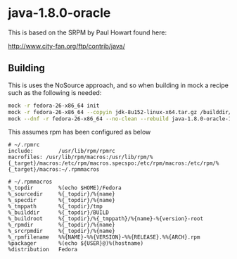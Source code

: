 java-1.8.0-oracle
=================

This is based on the SRPM by Paul Howart found here:

http://www.city-fan.org/ftp/contrib/java/

Building
--------

This is uses the NoSource approach, and so when building in mock a
recipe such as the following is needed:

```bash
mock -r fedora-26-x86_64 init
mock -r fedora-26-x86_64 --copyin jdk-8u152-linux-x64.tar.gz /builddir/build/SOURCES
mock --dnf -r fedora-26-x86_64 --no-clean --rebuild java-1.8.0-oracle-1.8.0.152-1.fc26.nosrc.rpm
```

This assumes rpm has been configured as below

```
# ~/.rpmrc
include:        /usr/lib/rpm/rpmrc
macrofiles: /usr/lib/rpm/macros:/usr/lib/rpm/%{_target}/macros:/etc/rpm/macros.specspo:/etc/rpm/macros:/etc/rpm/%{_target}/macros:~/.rpmmacros
```

```
# ~/.rpmmacros
%_topdir        %(echo $HOME)/Fedora
%_sourcedir     %{_topdir}/%{name}
%_specdir       %{_topdir}/%{name}
%_tmppath       %{_topdir}/tmp
%_builddir      %{_topdir}/BUILD
%_buildroot     %{_topdir}/%{_tmppath}/%{name}-%{version}-root
%_rpmdir        %{_topdir}/%{name}
%_srcrpmdir     %{_topdir}/%{name}
%_rpmfilename   %%{NAME}-%%{VERSION}-%%{RELEASE}.%%{ARCH}.rpm
%packager       %(echo ${USER}@)%(hostname)
%distribution   Fedora
```